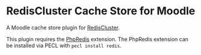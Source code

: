 RedisCluster Cache Store for Moodle
============================

A Moodle cache store plugin for [RedisCluster](https://redis.io/topics/cluster-tutorial).

This plugin requires the [PhpRedis](https://github.com/phpredis/phpredis) extension.  The PhpRedis extension can be installed via PECL with `pecl install redis`.

